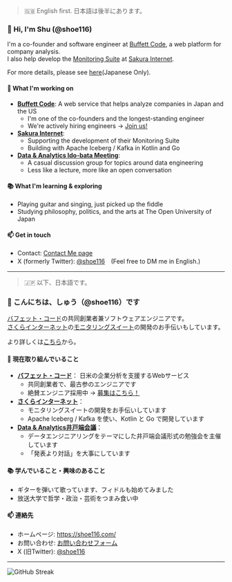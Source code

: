 > 🇬🇧 English first. 日本語は後半にあります。

### 👋 Hi, I'm Shu (@shoe116)

I'm a co-founder and software engineer at [Buffett Code](https://www.buffett-code.com/), a web platform for company analysis.  
I also help develop the [Monitoring Suite](https://manual.sakura.ad.jp/cloud/appliance/monitoring-suite/index.html) at [Sakura Internet](https://sakura.ad.jp/).

For more details, please see [here](https://shoe116.com/)(Japanese Only).

#### 🚀 What I'm working on
- **[Buffett Code](https://www.buffett-code.com/)**: A web service that helps analyze companies in Japan and the US  
  - I'm one of the co-founders and the longest-standing engineer  
  - We're actively hiring engineers → [Join us!](https://career.buffett-code.com/)
- **[Sakura Internet](https://sakura.ad.jp/)**:  
  - Supporting the development of their Monitoring Suite  
  - Building with Apache Iceberg / Kafka in Kotlin and Go
- **[Data & Analytics Ido-bata Meeting](https://data-analytics-idobata.connpass.com/)**:  
  - A casual discussion group for topics around data engineering  
  - Less like a lecture, more like an open conversation

#### 📚 What I'm learning & exploring
- Playing guitar and singing, just picked up the fiddle
- Studying philosophy, politics, and the arts at The Open University of Japan

#### 📫 Get in touch
- Contact: [Contact Me page](https://docs.google.com/forms/d/e/1FAIpQLSco7sT1Fnhxwy8G-kBbN9X8rMhVnuueOumMJbGnKH2Md0ycag/viewform)
- X (formerly Twitter): [@shoe116](https://x.com/shoe116)　(Feel free to DM me in English.)

---

> 🇯🇵 以下、日本語です。

### 👋 こんにちは、しゅう（@shoe116）です

[バフェット・コード](https://www.buffett-code.com/)の共同創業者兼ソフトウェアエンジニアです。  
[さくらインターネット](https://sakura.ad.jp/)の[モニタリングスイート](https://manual.sakura.ad.jp/cloud/appliance/monitoring-suite/index.html)の開発のお手伝いもしています。

より詳しくは[こちら](https://shoe116.com/)から。

#### 🚀 現在取り組んでいること
- **[バフェット・コード](https://www.buffett-code.com/)**： 日米の企業分析を支援するWebサービス  
  - 共同創業者で、最古参のエンジニアです  
  - 絶賛エンジニア採用中 → [募集はこちら！](https://career.buffett-code.com/)
- **[さくらインターネット](https://sakura.ad.jp/)**：  
  - モニタリングスイートの開発をお手伝いしています  
  - Apache Iceberg / Kafka を使い、Kotlin と Go で開発しています
- **[Data & Analytics井戸端会議](https://data-analytics-idobata.connpass.com/)**：  
  - データエンジニアリングをテーマにした井戸端会議形式の勉強会を主催しています  
  - 「発表より対話」を大事にしています

#### 📚 学んでいること・興味のあること
- ギターを弾いて歌っています、フィドルも始めてみました
- 放送大学で哲学・政治・芸術をつまみ食い中

#### 📫 連絡先
- ホームページ: https://shoe116.com/
- お問い合わせ: [お問い合わせフォーム](https://docs.google.com/forms/d/e/1FAIpQLSco7sT1Fnhxwy8G-kBbN9X8rMhVnuueOumMJbGnKH2Md0ycag/viewform)
- X (旧Twitter): [@shoe116](https://x.com/shoe116)

----
![GitHub Streak](https://streak-stats.demolab.com/?user=shoe116)






